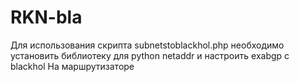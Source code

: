 # RKN-bla

Для использования скрипта subnetstoblackhol.php необходимо установить библиотеку для python netaddr и настроить exabgp с blackhol На маршрутизаторе

